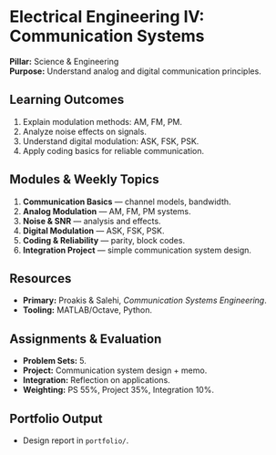 # Electrical Engineering IV: Communication Systems
**Pillar:** Science & Engineering  
**Purpose:** Understand analog and digital communication principles.

## Learning Outcomes
1. Explain modulation methods: AM, FM, PM.
2. Analyze noise effects on signals.
3. Understand digital modulation: ASK, FSK, PSK.
4. Apply coding basics for reliable communication.

## Modules & Weekly Topics
1. **Communication Basics** — channel models, bandwidth.
2. **Analog Modulation** — AM, FM, PM systems.
3. **Noise & SNR** — analysis and effects.
4. **Digital Modulation** — ASK, FSK, PSK.
5. **Coding & Reliability** — parity, block codes.
6. **Integration Project** — simple communication system design.

## Resources
- **Primary:** Proakis & Salehi, *Communication Systems Engineering*.
- **Tooling:** MATLAB/Octave, Python.

## Assignments & Evaluation
- **Problem Sets:** 5.
- **Project:** Communication system design + memo.
- **Integration:** Reflection on applications.
- **Weighting:** PS 55%, Project 35%, Integration 10%.

## Portfolio Output
- Design report in `portfolio/`.
